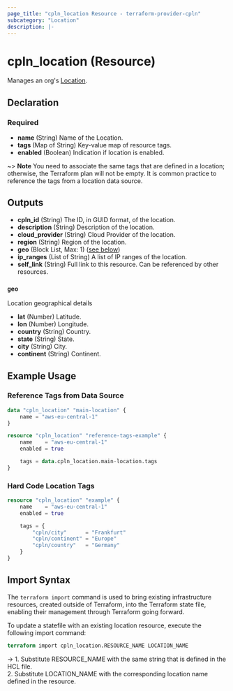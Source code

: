 ```yaml
---
page_title: "cpln_location Resource - terraform-provider-cpln"
subcategory: "Location"
description: |-
---
```


# cpln_location (Resource)

Manages an org's [Location](https://docs.controlplane.com/reference/location).

## Declaration

### Required

- **name** (String) Name of the Location.
- **tags** (Map of String) Key-value map of resource tags.
- **enabled** (Boolean) Indication if location is enabled.

~> **Note** You need to associate the same tags that are defined in a location; otherwise, the Terraform plan will not be empty. It is common practice to reference the tags from a location data source.

## Outputs

- **cpln_id** (String) The ID, in GUID format, of the location.
- **description** (String) Description of the location.
- **cloud_provider** (String) Cloud Provider of the location.
- **region** (String) Region of the location.
- **geo** (Block List, Max: 1) ([see below](#nestedblock--geo))
- **ip_ranges** (List of String) A list of IP ranges of the location.
- **self_link** (String) Full link to this resource. Can be referenced by other resources.

<a id="nestedblock--geo"></a>

### `geo`

Location geographical details

- **lat** (Number) Latitude.
- **lon** (Number) Longitude.
- **country** (String) Country.
- **state** (String) State.
- **city** (String) City.
- **continent** (String) Continent.

## Example Usage

### Reference Tags from Data Source

```terraform
data "cpln_location" "main-location" {
    name = "aws-eu-central-1"
}

resource "cpln_location" "reference-tags-example" {
    name    = "aws-eu-central-1"
    enabled = true

    tags = data.cpln_location.main-location.tags
}
```

### Hard Code Location Tags

```terraform
resource "cpln_location" "example" {
    name    = "aws-eu-central-1"
    enabled = true

    tags = {
        "cpln/city"      = "Frankfurt"
        "cpln/continent" = "Europe"
        "cpln/country"   = "Germany"
    }
}
```

## Import Syntax

The `terraform import` command is used to bring existing infrastructure resources, created outside of Terraform, into the Terraform state file, enabling their management through Terraform going forward.

To update a statefile with an existing location resource, execute the following import command:

```terraform
terraform import cpln_location.RESOURCE_NAME LOCATION_NAME
```

-> 1. Substitute RESOURCE_NAME with the same string that is defined in the HCL file.<br/>2. Substitute LOCATION_NAME with the corresponding location name defined in the resource.
